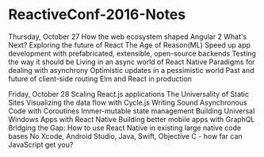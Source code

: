 # ReactiveConf-2016-Notes

Thursday, October 27
How the web ecosystem shaped Angular 2
What's Next? Exploring the future of React
The Age of Reason(ML)
Speed up app development with prefabricated, extensible, open-source backends
Testing the way it should be
Living in an async world of React Native
Paradigms for dealing with asynchrony
Optimistic updates in a pessimistic world
Past and future of client-side routing
Elm and React in production

Friday, October 28
Scaling React.js applications
The Universality of Static Sites
Visualizing the data flow with Cycle.js
Writing Sound Asynchronous Code with Coroutines
Immer-mutable state management
Building Universal Windows Apps with React Native
Building better mobile apps with GraphQL
Bridging the Gap: How to use React Native in existing large native code bases
No Xcode, Android Studio, Java, Swift, Objective C - how far can JavaScript get you?
